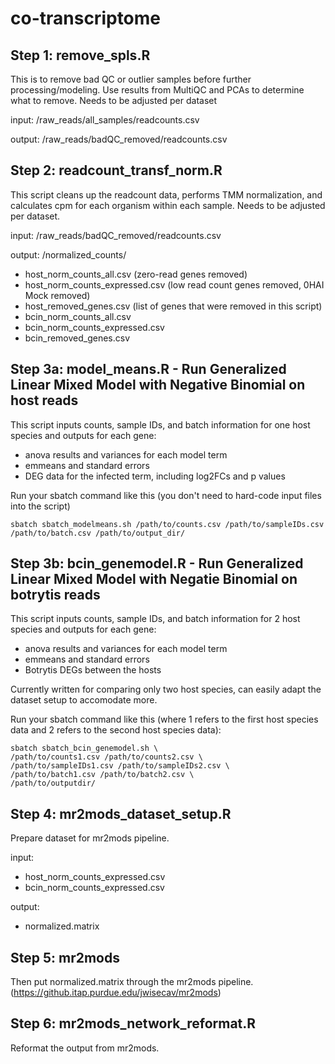 # co-transcriptome

## Step 1: remove_spls.R

This is to remove bad QC or outlier samples before further processing/modeling. Use results from MultiQC and PCAs to determine what to remove. Needs to be adjusted per dataset

input: /raw_reads/all_samples/readcounts.csv

output: /raw_reads/badQC_removed/readcounts.csv

## Step 2: readcount_transf_norm.R

This script cleans up the readcount data, performs TMM normalization, and calculates cpm for each organism within each sample. Needs to be adjusted per dataset.

input: /raw_reads/badQC_removed/readcounts.csv

output: /normalized_counts/
- host_norm_counts_all.csv (zero-read genes removed)
- host_norm_counts_expressed.csv (low read count genes removed, 0HAI Mock removed)
- host_removed_genes.csv (list of genes that were removed in this script)
- bcin_norm_counts_all.csv
- bcin_norm_counts_expressed.csv
- bcin_removed_genes.csv

## Step 3a: model_means.R - Run Generalized Linear Mixed Model with Negative Binomial on host reads

This script inputs counts, sample IDs, and batch information for one host species and outputs for each gene:

- anova results and variances for each model term
- emmeans and standard errors
- DEG data for the infected term, including log2FCs and p values

Run your sbatch command like this (you don't need to hard-code input files into the script)

`sbatch sbatch_modelmeans.sh /path/to/counts.csv /path/to/sampleIDs.csv /path/to/batch.csv /path/to/output_dir/`

## Step 3b: bcin_genemodel.R - Run Generalized Linear Mixed Model with Negatie Binomial on botrytis reads

This script inputs counts, sample IDs, and batch information for 2 host species and outputs for each gene:

- anova results and variances for each model term
- emmeans and standard errors
- Botrytis DEGs between the hosts

Currently written for comparing only two host species, can easily adapt the dataset setup to accomodate more.

Run your sbatch command like this (where 1 refers to the first host species data and 2 refers to the second host species data):

```
sbatch sbatch_bcin_genemodel.sh \
/path/to/counts1.csv /path/to/counts2.csv \
/path/to/sampleIDs1.csv /path/to/sampleIDs2.csv \
/path/to/batch1.csv /path/to/batch2.csv \
/path/to/outputdir/
```

## Step 4: mr2mods_dataset_setup.R

Prepare dataset for mr2mods pipeline. 

input:
- host_norm_counts_expressed.csv
- bcin_norm_counts_expressed.csv

output:
- normalized.matrix

## Step 5: mr2mods

Then put normalized.matrix through the mr2mods pipeline. (https://github.itap.purdue.edu/jwisecav/mr2mods)

## Step 6: mr2mods_network_reformat.R

Reformat the output from mr2mods.

